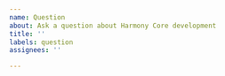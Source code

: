 ```yaml
---
name: Question
about: Ask a question about Harmony Core development
title: ''
labels: question
assignees: ''

---
```



